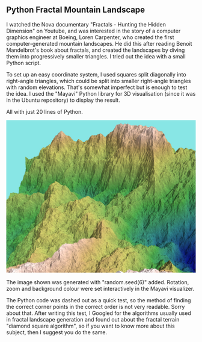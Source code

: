 Python Fractal Mountain Landscape
---------------------------------

I watched the Nova documentary "Fractals - Hunting the Hidden Dimension" on Youtube, and was interested  in the story of a computer graphics engineer at Boeing, Loren Carpenter, who created the first computer-generated mountain landscapes. He did this after reading Benoit Mandelbrot's book about fractals, and created the landscapes by diving them into progressively smaller triangles. I tried out the idea with a small Python script.

To set up an easy coordinate system, I used squares split diagonally into right-angle triangles, which could be split into smaller
right-angle triangles with random elevations. That's somewhat imperfect but is enough to test the idea. I used the "Mayavi" Python library for 3D visualisation (since it was in the Ubuntu repository) to display the result.

All with just 20 lines of Python.

![Python Fractal Landscape](fractal-mountain.jpg)

The image shown was generated with "random.seed(6)" added. Rotation, zoom and background colour were set interactively in the Mayavi visualizer.

The Python code was dashed out as a quick test, so the method of finding the correct corner points in the correct order is not very readable. Sorry about that. After writing this test, I Googled for the algorithms usually used in fractal landscape generation and found out about the fractal terrain "diamond square algorithm", so if you want to know more about this subject,
then I suggest you do the same.


